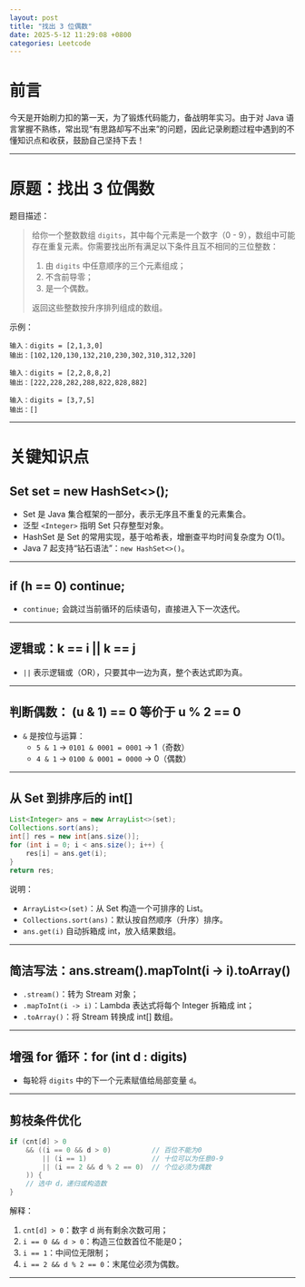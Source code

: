 ```yaml
---
layout: post
title: "找出 3 位偶数"
date: 2025-5-12 11:29:08 +0800
categories: Leetcode
---
```


# 前言

今天是开始刷力扣的第一天，为了锻炼代码能力，备战明年实习。由于对 Java 语言掌握不熟练，常出现“有思路却写不出来”的问题，因此记录刷题过程中遇到的不懂知识点和收获，鼓励自己坚持下去！

---

# 原题：找出 3 位偶数

题目描述：

> 给你一个整数数组 `digits`，其中每个元素是一个数字（0 - 9），数组中可能存在重复元素。你需要找出所有满足以下条件且互不相同的三位整数：
>
> 1. 由 `digits` 中任意顺序的三个元素组成；
> 2. 不含前导零；
> 3. 是一个偶数。
>
> 返回这些整数按升序排列组成的数组。

示例：

```
输入：digits = [2,1,3,0]
输出：[102,120,130,132,210,230,302,310,312,320]

输入：digits = [2,2,8,8,2]
输出：[222,228,282,288,822,828,882]

输入：digits = [3,7,5]
输出：[]
```

---

# 关键知识点

## Set<Integer> set = new HashSet<>();

- Set 是 Java 集合框架的一部分，表示无序且不重复的元素集合。
- 泛型 `<Integer>` 指明 Set 只存整型对象。
- HashSet 是 Set 的常用实现，基于哈希表，增删查平均时间复杂度为 O(1)。
- Java 7 起支持“钻石语法”：`new HashSet<>()`。

---

## if (h == 0) continue;

- `continue;` 会跳过当前循环的后续语句，直接进入下一次迭代。

---

## 逻辑或：k == i || k == j

- `||` 表示逻辑或（OR），只要其中一边为真，整个表达式即为真。

---

## 判断偶数： (u & 1) == 0 等价于 u % 2 == 0

- `&` 是按位与运算：
  - `5 & 1` → `0101 & 0001 = 0001` → 1（奇数）
  - `4 & 1` → `0100 & 0001 = 0000` → 0（偶数）

---

## 从 Set 到排序后的 int[]

```java
List<Integer> ans = new ArrayList<>(set);
Collections.sort(ans);
int[] res = new int[ans.size()];
for (int i = 0; i < ans.size(); i++) {
    res[i] = ans.get(i);
}
return res;
```

说明：
- `ArrayList<>(set)`：从 Set 构造一个可排序的 List。
- `Collections.sort(ans)`：默认按自然顺序（升序）排序。
- `ans.get(i)` 自动拆箱成 int，放入结果数组。

---

## 简洁写法：ans.stream().mapToInt(i -> i).toArray()

- `.stream()`：转为 Stream 对象；
- `.mapToInt(i -> i)`：Lambda 表达式将每个 Integer 拆箱成 int；
- `.toArray()`：将 Stream 转换成 int[] 数组。

---

## 增强 for 循环：for (int d : digits)

- 每轮将 `digits` 中的下一个元素赋值给局部变量 `d`。

---

## 剪枝条件优化

```java
if (cnt[d] > 0
    && ((i == 0 && d > 0)          // 百位不能为0
        || (i == 1)                // 十位可以为任意0-9
        || (i == 2 && d % 2 == 0)  // 个位必须为偶数
    )) {
    // 选中 d，递归或构造数
}
```

解释：
1. `cnt[d] > 0`：数字 d 尚有剩余次数可用；
2. `i == 0 && d > 0`：构造三位数首位不能是0；
3. `i == 1`：中间位无限制；
4. `i == 2 && d % 2 == 0`：末尾位必须为偶数。

---
